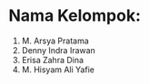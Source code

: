 # Nama Kelompok:
1. M. Arsya Pratama
2. Denny Indra Irawan
3. Erisa Zahra Dina
4. M. Hisyam Ali Yafie
